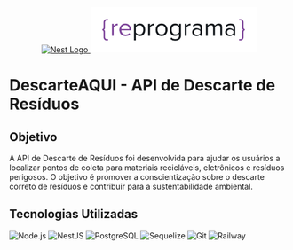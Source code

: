 <p align="center">
  <a href="http://nestjs.com/" target="_blank">
    <img src="https://nestjs.com/img/logo-small.svg" width="120" alt="Nest Logo" />
  </a>
  <a href="https://reprograma.com.br/" target="_blank">
    <img src="assets/reprograma-fundos-claros.png" alt="logo reprograma" width="300" />
  </a>
</p>

# DescarteAQUI - API de Descarte de Resíduos

## Objetivo

A API de Descarte de Resíduos foi desenvolvida para ajudar os usuários a localizar pontos de coleta para materiais recicláveis, eletrônicos e resíduos perigosos. O objetivo é promover a conscientização sobre o descarte correto de resíduos e contribuir para a sustentabilidade ambiental.

## Tecnologias Utilizadas

![Node.js](https://img.shields.io/badge/Node.js-339933?style=for-the-badge&logo=nodedotjs&logoColor=white) ![NestJS](https://img.shields.io/badge/NestJS-E0234E?style=for-the-badge&logo=nestjs&logoColor=white) ![PostgreSQL](https://img.shields.io/badge/PostgreSQL-336791?style=for-the-badge&logo=postgresql&logoColor=white) ![Sequelize](https://img.shields.io/badge/Sequelize-52B0E7?style=for-the-badge&logo=sequelize&logoColor=white) ![Git](https://img.shields.io/badge/Git-F05032?style=for-the-badge&logo=git&logoColor=white) ![Railway](https://img.shields.io/badge/Railway-0B0D0E?style=for-the-badge&logo=railway&logoColor=white)
